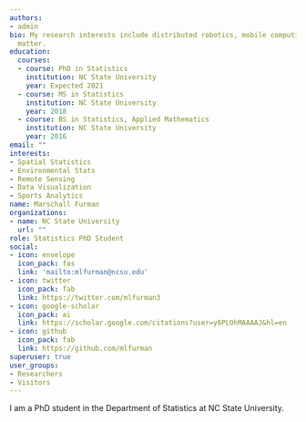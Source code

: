 ```yaml
---
authors:
- admin
bio: My research interests include distributed robotics, mobile computing and programmable
  matter.
education:
  courses:
  - course: PhD in Statistics
    institution: NC State University
    year: Expected 2021
  - course: MS in Statistics
    institution: NC State University
    year: 2018
  - course: BS in Statistics, Applied Mathematics
    institution: NC State University
    year: 2016
email: ""
interests:
- Spatial Statistics
- Environmental Stats
- Remote Sensing
- Data Visualization
- Sports Analytics
name: Marschall Furman
organizations:
- name: NC State University
  url: ""
role: Statistics PhD Student
social:
- icon: envelope
  icon_pack: fas
  link: 'mailto:mlfurman@ncsu.edu'
- icon: twitter
  icon_pack: fab
  link: https://twitter.com/mlfurman3
- icon: google-scholar
  icon_pack: ai
  link: https://scholar.google.com/citations?user=y6PLOhMAAAAJ&hl=en
- icon: github
  icon_pack: fab
  link: https://github.com/mlfurman
superuser: true
user_groups:
- Researchers
- Visitors
---
```


I am a PhD student in the Department of Statistics at NC State University.